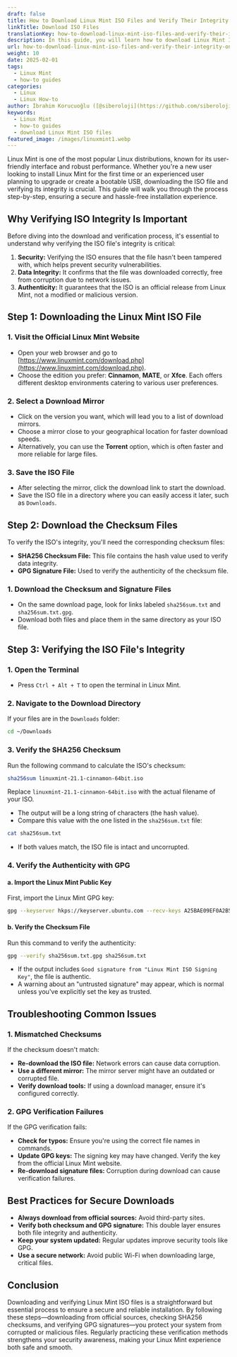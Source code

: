 ```yaml
---
draft: false
title: How to Download Linux Mint ISO Files and Verify Their Integrity on Linux Mint
linkTitle: Download ISO Files
translationKey: how-to-download-linux-mint-iso-files-and-verify-their-integrity-on-linux-mint
description: In this guide, you will learn how to download Linux Mint ISO files and verify their integrity on Linux Mint.
url: how-to-download-linux-mint-iso-files-and-verify-their-integrity-on-linux-mint
weight: 10
date: 2025-02-01
tags:
  - Linux Mint
  - how-to guides
categories:
  - Linux
  - Linux How-to
author: İbrahim Korucuoğlu ([@siberoloji](https://github.com/siberoloji))
keywords:
  - Linux Mint
  - how-to guides
  - download Linux Mint ISO files
featured_image: /images/linuxmint1.webp
---
```


Linux Mint is one of the most popular Linux distributions, known for its user-friendly interface and robust performance. Whether you're a new user looking to install Linux Mint for the first time or an experienced user planning to upgrade or create a bootable USB, downloading the ISO file and verifying its integrity is crucial. This guide will walk you through the process step-by-step, ensuring a secure and hassle-free installation experience.

## Why Verifying ISO Integrity Is Important

Before diving into the download and verification process, it's essential to understand why verifying the ISO file's integrity is critical:

1. **Security:** Verifying the ISO ensures that the file hasn't been tampered with, which helps prevent security vulnerabilities.
2. **Data Integrity:** It confirms that the file was downloaded correctly, free from corruption due to network issues.
3. **Authenticity:** It guarantees that the ISO is an official release from Linux Mint, not a modified or malicious version.

## Step 1: Downloading the Linux Mint ISO File

### 1. Visit the Official Linux Mint Website

- Open your web browser and go to [https://www.linuxmint.com/download.php](https://www.linuxmint.com/download.php).
- Choose the edition you prefer: **Cinnamon**, **MATE**, or **Xfce**. Each offers different desktop environments catering to various user preferences.

### 2. Select a Download Mirror

- Click on the version you want, which will lead you to a list of download mirrors.
- Choose a mirror close to your geographical location for faster download speeds.
- Alternatively, you can use the **Torrent** option, which is often faster and more reliable for large files.

### 3. Save the ISO File

- After selecting the mirror, click the download link to start the download.
- Save the ISO file in a directory where you can easily access it later, such as `Downloads`.

## Step 2: Download the Checksum Files

To verify the ISO's integrity, you'll need the corresponding checksum files:

- **SHA256 Checksum File:** This file contains the hash value used to verify data integrity.
- **GPG Signature File:** Used to verify the authenticity of the checksum file.

### 1. Download the Checksum and Signature Files

- On the same download page, look for links labeled `sha256sum.txt` and `sha256sum.txt.gpg`.
- Download both files and place them in the same directory as your ISO file.

## Step 3: Verifying the ISO File's Integrity

### 1. Open the Terminal

- Press `Ctrl + Alt + T` to open the terminal in Linux Mint.

### 2. Navigate to the Download Directory

If your files are in the `Downloads` folder:

```bash
cd ~/Downloads
```

### 3. Verify the SHA256 Checksum

Run the following command to calculate the ISO's checksum:

```bash
sha256sum linuxmint-21.1-cinnamon-64bit.iso
```

Replace `linuxmint-21.1-cinnamon-64bit.iso` with the actual filename of your ISO.

- The output will be a long string of characters (the hash value).
- Compare this value with the one listed in the `sha256sum.txt` file:

```bash
cat sha256sum.txt
```

- If both values match, the ISO file is intact and uncorrupted.

### 4. Verify the Authenticity with GPG

#### a. Import the Linux Mint Public Key

First, import the Linux Mint GPG key:

```bash
gpg --keyserver hkps://keyserver.ubuntu.com --recv-keys A25BAE09EF0A2B526D6478F5F7D0A4C4B6EF6B31
```

#### b. Verify the Checksum File

Run this command to verify the authenticity:

```bash
gpg --verify sha256sum.txt.gpg sha256sum.txt
```

- If the output includes `Good signature from "Linux Mint ISO Signing Key"`, the file is authentic.
- A warning about an "untrusted signature" may appear, which is normal unless you've explicitly set the key as trusted.

## Troubleshooting Common Issues

### 1. Mismatched Checksums

If the checksum doesn't match:

- **Re-download the ISO file:** Network errors can cause data corruption.
- **Use a different mirror:** The mirror server might have an outdated or corrupted file.
- **Verify download tools:** If using a download manager, ensure it's configured correctly.

### 2. GPG Verification Failures

If the GPG verification fails:

- **Check for typos:** Ensure you're using the correct file names in commands.
- **Update GPG keys:** The signing key may have changed. Verify the key from the official Linux Mint website.
- **Re-download signature files:** Corruption during download can cause verification failures.

## Best Practices for Secure Downloads

- **Always download from official sources:** Avoid third-party sites.
- **Verify both checksum and GPG signature:** This double layer ensures both file integrity and authenticity.
- **Keep your system updated:** Regular updates improve security tools like GPG.
- **Use a secure network:** Avoid public Wi-Fi when downloading large, critical files.

## Conclusion

Downloading and verifying Linux Mint ISO files is a straightforward but essential process to ensure a secure and reliable installation. By following these steps—downloading from official sources, checking SHA256 checksums, and verifying GPG signatures—you protect your system from corrupted or malicious files. Regularly practicing these verification methods strengthens your security awareness, making your Linux Mint experience both safe and smooth.
